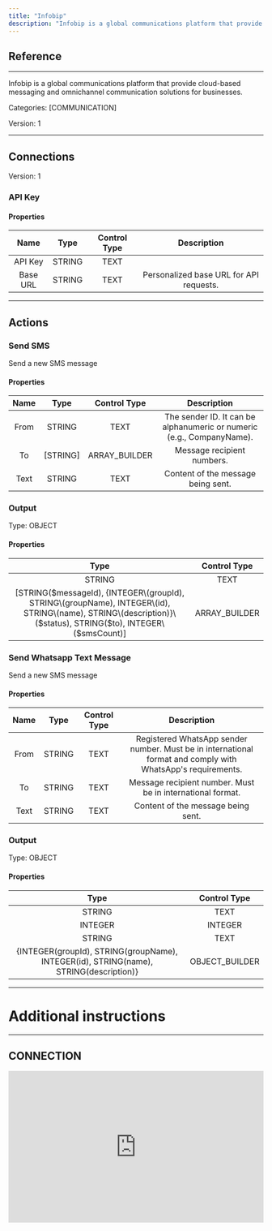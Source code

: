 ```yaml
---
title: "Infobip"
description: "Infobip is a global communications platform that provide cloud-based messaging and omnichannel communication solutions for businesses."
---
```

## Reference
<hr />

Infobip is a global communications platform that provide cloud-based messaging and omnichannel communication solutions for businesses.


Categories: [COMMUNICATION]


Version: 1

<hr />



## Connections

Version: 1


### API Key

#### Properties

|      Name      |     Type     |     Control Type     |     Description     |
|:--------------:|:------------:|:--------------------:|:-------------------:|
| API Key | STRING | TEXT  |  |
| Base URL | STRING | TEXT  |  Personalized base URL for API requests.  |





<hr />





## Actions


### Send SMS
Send a new SMS message

#### Properties

|      Name      |     Type     |     Control Type     |     Description     |
|:--------------:|:------------:|:--------------------:|:-------------------:|
| From | STRING | TEXT  |  The sender ID. It can be alphanumeric or numeric (e.g., CompanyName).  |
| To | [STRING] | ARRAY_BUILDER  |  Message recipient numbers.  |
| Text | STRING | TEXT  |  Content of the message being sent.  |


### Output



Type: OBJECT


#### Properties

|     Type     |     Control Type     |
|:------------:|:--------------------:|
| STRING | TEXT  |
| [STRING\($messageId), {INTEGER\(groupId), STRING\(groupName), INTEGER\(id), STRING\(name), STRING\(description)}\($status), STRING\($to), INTEGER\($smsCount)] | ARRAY_BUILDER  |






### Send Whatsapp Text Message
Send a new SMS message

#### Properties

|      Name      |     Type     |     Control Type     |     Description     |
|:--------------:|:------------:|:--------------------:|:-------------------:|
| From | STRING | TEXT  |  Registered WhatsApp sender number. Must be in international format and comply with WhatsApp's requirements.  |
| To | STRING | TEXT  |  Message recipient number. Must be in international format.  |
| Text | STRING | TEXT  |  Content of the message being sent.  |


### Output



Type: OBJECT


#### Properties

|     Type     |     Control Type     |
|:------------:|:--------------------:|
| STRING | TEXT  |
| INTEGER | INTEGER  |
| STRING | TEXT  |
| {INTEGER\(groupId), STRING\(groupName), INTEGER\(id), STRING\(name), STRING\(description)} | OBJECT_BUILDER  |






<hr />

# Additional instructions
<hr />

## CONNECTION

<div style="position:relative;height:0;width:100%;overflow:hidden;z-index:99999;box-sizing:border-box;padding-bottom:calc(53.02672956% + 32px)"><iframe src="https://www.guidejar.com/embed/7e252985-dce7-48b9-bf79-50e81568ca22?type=1&controls=on" width="100%" height="100%" style="position:absolute;inset:0" allowfullscreen frameborder="0"></iframe></div>
